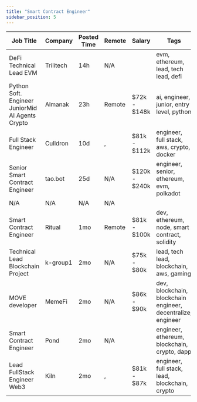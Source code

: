 ```yaml
---
title: "Smart Contract Engineer"
sidebar_position: 5
---
```


| Job Title | Company | Posted Time | Remote | Salary | Tags | Apply Link |
|-----------|---------|-------------|--------|--------|------|------------|
| DeFi Technical Lead EVM | Trilitech | 14h | N/A |  | evm, ethereum, lead, tech lead, defi | [Apply](https://web3.career/defi-technical-lead-evm-trilitech/104686) |
| Python Soft. Engineer JuniorMid AI Agents Crypto | Almanak | 23h | Remote | $72k - $148k | ai, engineer, junior, entry level, python | [Apply](https://web3.career/python-soft-engineer-junior-mid-ai-agents-crypto-almanak/104668) |
| Full Stack Engineer | Culldron | 10d | , | $81k - $112k | engineer, full stack, aws, crypto, docker | [Apply](https://web3.career/full-stack-engineer-culldron/104145) |
| Senior Smart Contract Engineer | tao.bot | 25d | N/A | $120k - $240k | engineer, senior, ethereum, evm, polkadot | [Apply](https://web3.career/senior-smart-contract-engineer-tao-bot/98908) |
| N/A | N/A | N/A | N/A |  |  | [Apply](https://web3.career/metana) |
| Smart Contract Engineer | Ritual | 1mo | Remote | $81k - $100k | dev, ethereum, node, smart contract, solidity | [Apply](https://web3.career/smart-contract-engineer-ritual/57557) |
| Technical Lead Blockchain Project | k-group1 | 2mo | N/A | $75k - $80k | lead, tech lead, blockchain, aws, gaming | [Apply](https://web3.career/technical-lead-blockchain-project-k-group1/101172) |
| MOVE developer | MemeFi | 2mo | N/A | $86k - $90k | dev, blockchain, blockchain engineer, decentralize, engineer | [Apply](https://web3.career/move-developer-memefi/101042) |
| Smart Contract Engineer | Pond | 2mo | N/A |  | engineer, ethereum, blockchain, crypto, dapp | [Apply](https://web3.career/smart-contract-engineer-pond/97755) |
| Lead FullStack Engineer Web3 | Kiln | 2mo | , | $81k - $87k | engineer, full stack, lead, blockchain, crypto | [Apply](https://web3.career/lead-fullstack-engineer-web3-kiln/99684) |
